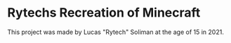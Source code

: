 # Rytechs Recreation of Minecraft
 This project was made by Lucas "Rytech" Soliman at the age of 15 in 2021.

